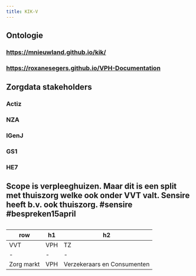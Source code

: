 ```yaml
---
title: KIK-V
---
```


## Ontologie
### https://mnieuwland.github.io/kik/
### https://roxanesegers.github.io/VPH-Documentation
## Zorgdata stakeholders
### Actiz
### NZA
### IGenJ
### GS1
### HE7
## Scope is verpleeghuizen. Maar dit is een split met thuiszorg welke ook onder VVT valt. Sensire heeft b.v. ook thuiszorg. #sensire #bespreken15april
##
|row|h1|h2|
|-|-|-|
|VVT|VPH|TZ|
|-|-|-|
|Zorg markt|VPH|Verzekeraars en Consumenten|
##
##
##
